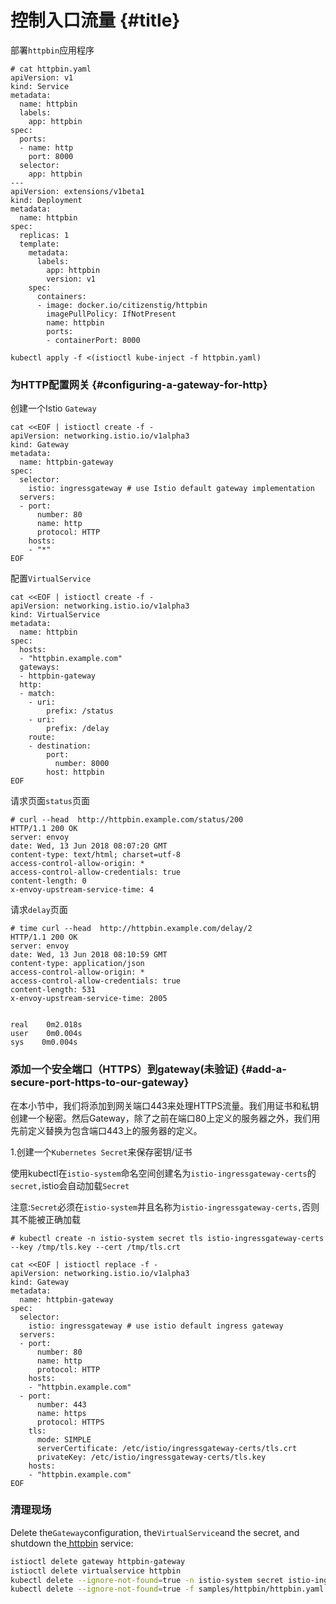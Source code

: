 # 控制入口流量 {#title}

部署`httpbin`应用程序

```
# cat httpbin.yaml
apiVersion: v1
kind: Service
metadata:
  name: httpbin
  labels:
    app: httpbin
spec:
  ports:
  - name: http
    port: 8000
  selector:
    app: httpbin
---
apiVersion: extensions/v1beta1
kind: Deployment
metadata:
  name: httpbin
spec:
  replicas: 1
  template:
    metadata:
      labels:
        app: httpbin
        version: v1
    spec:
      containers:
      - image: docker.io/citizenstig/httpbin
        imagePullPolicy: IfNotPresent
        name: httpbin
        ports:
        - containerPort: 8000
```

```
kubectl apply -f <(istioctl kube-inject -f httpbin.yaml)
```

### 为HTTP配置网关 {#configuring-a-gateway-for-http}

创建一个Istio `Gateway`

```
cat <<EOF | istioctl create -f -
apiVersion: networking.istio.io/v1alpha3
kind: Gateway
metadata:
  name: httpbin-gateway
spec:
  selector:
    istio: ingressgateway # use Istio default gateway implementation
  servers:
  - port:
      number: 80
      name: http
      protocol: HTTP
    hosts:
    - "*"
EOF
```

配置`VirtualService`

```
cat <<EOF | istioctl create -f -
apiVersion: networking.istio.io/v1alpha3
kind: VirtualService
metadata:
  name: httpbin
spec:
  hosts:
  - "httpbin.example.com"
  gateways:
  - httpbin-gateway
  http:
  - match:
    - uri:
        prefix: /status
    - uri:
        prefix: /delay
    route:
    - destination:
        port:
          number: 8000
        host: httpbin
EOF
```

请求页面`status`页面

```
# curl --head  http://httpbin.example.com/status/200
HTTP/1.1 200 OK
server: envoy
date: Wed, 13 Jun 2018 08:07:20 GMT
content-type: text/html; charset=utf-8
access-control-allow-origin: *
access-control-allow-credentials: true
content-length: 0
x-envoy-upstream-service-time: 4
```

请求`delay`页面

```
# time curl --head  http://httpbin.example.com/delay/2
HTTP/1.1 200 OK
server: envoy
date: Wed, 13 Jun 2018 08:10:59 GMT
content-type: application/json
access-control-allow-origin: *
access-control-allow-credentials: true
content-length: 531
x-envoy-upstream-service-time: 2005


real    0m2.018s
user    0m0.004s
sys    0m0.004s
```

### 添加一个安全端口（HTTPS）到gateway\(未验证\) {#add-a-secure-port-https-to-our-gateway}

在本小节中，我们将添加到网关端口443来处理HTTPS流量。我们用证书和私钥创建一个秘密。然后Gateway，除了之前在端口80上定义的服务器之外，我们用先前定义替换为包含端口443上的服务器的定义。

1.创建一个`Kubernetes Secret`来保存密钥/证书

使用kubectl在`istio-system`命名空间创建名为`istio-ingressgateway-certs`的`secret,`istio会自动加载`Secret`

注意:`Secret`必须在`istio-system`并且名称为`istio-ingressgateway-certs,`否则其不能被正确加载` `

`# kubectl create -n istio-system secret tls istio-ingressgateway-certs --key /tmp/tls.key --cert /tmp/tls.crt`

```
cat <<EOF | istioctl replace -f -
apiVersion: networking.istio.io/v1alpha3
kind: Gateway
metadata:
  name: httpbin-gateway
spec:
  selector:
    istio: ingressgateway # use istio default ingress gateway
  servers:
  - port:
      number: 80
      name: http
      protocol: HTTP
    hosts:
    - "httpbin.example.com"
  - port:
      number: 443
      name: https
      protocol: HTTPS
    tls:
      mode: SIMPLE
      serverCertificate: /etc/istio/ingressgateway-certs/tls.crt
      privateKey: /etc/istio/ingressgateway-certs/tls.key
    hosts:
    - "httpbin.example.com"
EOF
```

### 清理现场

Delete the`Gateway`configuration, the`VirtualService`and the secret, and shutdown the[ httpbin](https://github.com/istio/istio/blob/release-0.8/samples/httpbin) service:

```bash
istioctl delete gateway httpbin-gateway
istioctl delete virtualservice httpbin
kubectl delete --ignore-not-found=true -n istio-system secret istio-ingressgateway-certs
kubectl delete --ignore-not-found=true -f samples/httpbin/httpbin.yaml

```



